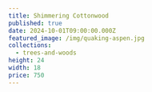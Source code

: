 ```yaml
---
title: Shimmering Cottonwood
published: true
date: 2024-10-01T09:00:00.000Z
featured_image: /img/quaking-aspen.jpg
collections:
  - trees-and-woods
height: 24
width: 18
price: 750
---
```

